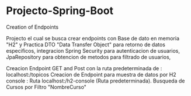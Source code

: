 # Projecto-Spring-Boot
Creation of Endpoints

Projecto el cual se busca crear endpoints con Base de dato en memoria "H2" y Practica DTO "Data Transfer Object" para retorno de datos especificos, integracion Spring Security para autenticacion de usuarios, JpaRepository para obtencion de metodos para filtrado de usuarios, 

Creacion Endpoint GET and Post con la ruta predeterminada de : localhost:/topicos 
Creacion de Endpoint para muestra de datos por H2 console : Ruta localhost:/h2-console (Ruta predeterminada).
Busqueda de Cursos por Filtro "NombreCurso"
